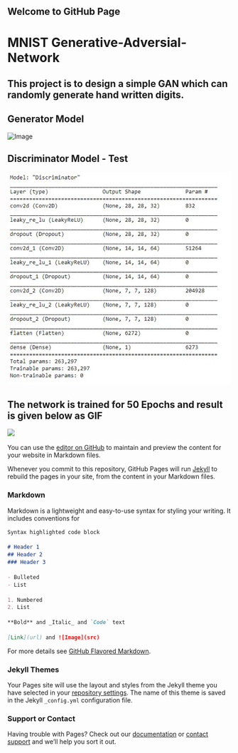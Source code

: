 ## Welcome to GitHub Page

# MNIST Generative-Adversial-Network

## This project is to design a simple GAN which can randomly generate hand written digits.  

## Generator Model  
![Image](https://github.com/RaynierRaja/MNIST-Generative-Adversial-Network/blob/master/Gen_Model.jpg)

## Discriminator Model  - Test
![](/Disc_Model.jpg)

## The network is trained for 50 Epochs and result is given below as GIF  
![](https://raynierraja.github.io/MNIST-Generative-Adversial-Network/blob/master/MNIST_DCGAN_GIF.gif)

You can use the [editor on GitHub](https://github.com/RaynierRaja/MNIST-Generative-Adversial-Network/edit/master/docs/index.md) to maintain and preview the content for your website in Markdown files.

Whenever you commit to this repository, GitHub Pages will run [Jekyll](https://jekyllrb.com/) to rebuild the pages in your site, from the content in your Markdown files.

### Markdown

Markdown is a lightweight and easy-to-use syntax for styling your writing. It includes conventions for

```markdown
Syntax highlighted code block

# Header 1
## Header 2
### Header 3

- Bulleted
- List

1. Numbered
2. List

**Bold** and _Italic_ and `Code` text

[Link](url) and ![Image](src)
```

For more details see [GitHub Flavored Markdown](https://guides.github.com/features/mastering-markdown/).

### Jekyll Themes

Your Pages site will use the layout and styles from the Jekyll theme you have selected in your [repository settings](https://github.com/RaynierRaja/MNIST-Generative-Adversial-Network/settings/pages). The name of this theme is saved in the Jekyll `_config.yml` configuration file.

### Support or Contact

Having trouble with Pages? Check out our [documentation](https://docs.github.com/categories/github-pages-basics/) or [contact support](https://support.github.com/contact) and we’ll help you sort it out.
